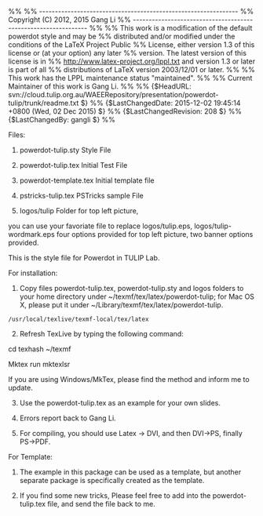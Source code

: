 %% 
%% ---------------------------------------------------------------
%% Copyright (C) 2012, 2015 Gang Li
%% ---------------------------------------------------------------
%%
%% This work is a modification of the default powerdot style and may be
%% distributed and/or modified under the conditions of the LaTeX Project Public
%% License, either version 1.3 of this license or (at your option) any later
%% version. The latest version of this license is in
%% http://www.latex-project.org/lppl.txt and version 1.3 or later is part of all
%% distributions of LaTeX version 2003/12/01 or later.
%%
%% This work has the LPPL maintenance status "maintained".
%%
%% Current Maintainer of this work is Gang Li.
%%
%% {$HeadURL: svn://cloud.tulip.org.au/WAEERepository/presentation/powerdot-tulip/trunk/readme.txt $}
%% {$LastChangedDate: 2015-12-02 19:45:14 +0800 (Wed, 02 Dec 2015) $}
%% {$LastChangedRevision: 208 $}
%% {$LastChangedBy: gangli $}
%%


Files:

1. powerdot-tulip.sty	Style File

2. powerdot-tulip.tex 	Initial Test File

3. powerdot-template.tex Initial template file

4. pstricks-tulip.tex	PSTricks sample File

5. logos/tulip		Folder for top left picture,

you can use your favoriate file to replace logos/tulip.eps, logos/tulip-wordmark.eps
four options provided for top left picture, 
two banner options provided.

This is the style file for Powerdot in TULIP Lab.

For installation:

1. Copy files powerdot-tulip.tex, powerdot-tulip.sty and logos folders to 
your home directory under ~/texmf/tex/latex/powerdot-tulip; for Mac OS X, 
please put it under ~/Library/texmf/tex/latex/powerdot-tulip.


`/usr/local/texlive/texmf-local/tex/latex`

2. Refresh TexLive by typing the following command:

  cd
  texhash ~/texmf

  Mktex run mktexlsr
  
If you are using Windows/MkTex, please find the method and inform me to update.

3. Use the powerdot-tulip.tex as an example for your own slides.

4. Errors report back to Gang Li.

5. For compiling, you should use Latex -> DVI, and then DVI->PS,
finally PS->PDF.

For Template:

1. The example in this package can be used as a template,
but another separate package is specifically created as the template.

2. If you find some new tricks,
Please feel free to add into the powerdot-tulip.tex file,
and send the file back to me.

